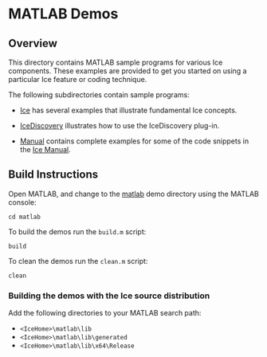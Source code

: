 # MATLAB Demos

## Overview

This directory contains MATLAB sample programs for various Ice components.
These examples are provided to get you started on using a particular Ice
feature or coding technique.

The following subdirectories contain sample programs:

- [Ice](./Ice) has several examples that illustrate fundamental Ice concepts.

- [IceDiscovery](./IceDiscovery) illustrates how to use the IceDiscovery plug-in.

- [Manual](./Manual) contains complete examples for some of the code snippets in the [Ice Manual][1].

## Build Instructions

Open MATLAB, and change to the [matlab](../matlab) demo directory
using the MATLAB console:

```
cd matlab
```

To build the demos run the `build.m` script:

```
build
```

To clean the demos run the `clean.m` script:

```
clean
```

### Building the demos with the Ice source distribution

Add the following directories to your MATLAB search path:

 - `<IceHome>\matlab\lib`
 - `<IceHome>\matlab\lib\generated`
 - `<IceHome>\matlab\lib\x64\Release`

[1]: https://doc.zeroc.com/ice/4.0/introduction
